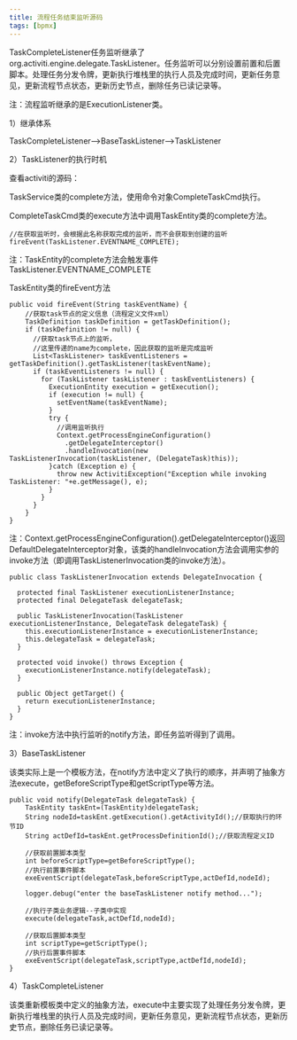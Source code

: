 ```yaml
---
title: 流程任务结束监听源码
tags: [bpmx]
---
```


TaskCompleteListener任务监听继承了org.activiti.engine.delegate.TaskListener。任务监听可以分别设置前置和后置脚本。处理任务分发令牌，更新执行堆栈里的执行人员及完成时间，更新任务意见，更新流程节点状态，更新历史节点，删除任务已读记录等。

注：流程监听继承的是ExecutionListener类。

1）继承体系

TaskCompleteListener-->BaseTaskListener-->TaskListener

2）TaskListener的执行时机

查看activiti的源码：

TaskService类的complete方法，使用命令对象CompleteTaskCmd执行。

CompleteTaskCmd类的execute方法中调用TaskEntity类的complete方法。

```
//在获取监听时，会根据此名称获取完成的监听，而不会获取到创建的监听
fireEvent(TaskListener.EVENTNAME_COMPLETE);
```

注：TaskEntity的complete方法会触发事件TaskListener.EVENTNAME_COMPLETE

TaskEntity类的fireEvent方法

```
public void fireEvent(String taskEventName) {
    //获取task节点的定义信息（流程定义文件xml）
    TaskDefinition taskDefinition = getTaskDefinition();
    if (taskDefinition != null) {
      //获取task节点上的监听，
      //这里传递的name为complete，因此获取的监听是完成监听
      List<TaskListener> taskEventListeners = getTaskDefinition().getTaskListener(taskEventName);
      if (taskEventListeners != null) {
        for (TaskListener taskListener : taskEventListeners) {
          ExecutionEntity execution = getExecution();
          if (execution != null) {
            setEventName(taskEventName);
          }
          try {
            //调用监听执行
            Context.getProcessEngineConfiguration()
              .getDelegateInterceptor()
              .handleInvocation(new TaskListenerInvocation(taskListener, (DelegateTask)this));
          }catch (Exception e) {
            throw new ActivitiException("Exception while invoking TaskListener: "+e.getMessage(), e);
          }
        }
      }
    }
}
```

注：Context.getProcessEngineConfiguration().getDelegateInterceptor()返回DefaultDelegateInterceptor对象，该类的handleInvocation方法会调用实参的invoke方法（即调用TaskListenerInvocation类的invoke方法）。

```
public class TaskListenerInvocation extends DelegateInvocation {

  protected final TaskListener executionListenerInstance;
  protected final DelegateTask delegateTask;

  public TaskListenerInvocation(TaskListener executionListenerInstance, DelegateTask delegateTask) {
    this.executionListenerInstance = executionListenerInstance;
    this.delegateTask = delegateTask;
  }

  protected void invoke() throws Exception {
    executionListenerInstance.notify(delegateTask);
  }
  
  public Object getTarget() {
    return executionListenerInstance;
  }
}
```

注：invoke方法中执行监听的notify方法，即任务监听得到了调用。

3）BaseTaskListener

该类实际上是一个模板方法，在notify方法中定义了执行的顺序，并声明了抽象方法execute，getBeforeScriptType和getScriptType等方法。

```
public void notify(DelegateTask delegateTask) {
    TaskEntity taskEnt=(TaskEntity)delegateTask;
    String nodeId=taskEnt.getExecution().getActivityId();//获取执行的环节ID
    String actDefId=taskEnt.getProcessDefinitionId();//获取流程定义ID
    
    //获取前置脚本类型
    int beforeScriptType=getBeforeScriptType();
    //执行前置事件脚本
    exeEventScript(delegateTask,beforeScriptType,actDefId,nodeId);
    
    logger.debug("enter the baseTaskListener notify method...");
    
    //执行子类业务逻辑--子类中实现
    execute(delegateTask,actDefId,nodeId);
    
    //获取后置脚本类型
    int scriptType=getScriptType();
    //执行后置事件脚本
    exeEventScript(delegateTask,scriptType,actDefId,nodeId);
}
```

4）TaskCompleteListener

该类重新模板类中定义的抽象方法，execute中主要实现了处理任务分发令牌，更新执行堆栈里的执行人员及完成时间，更新任务意见，更新流程节点状态，更新历史节点，删除任务已读记录等。
